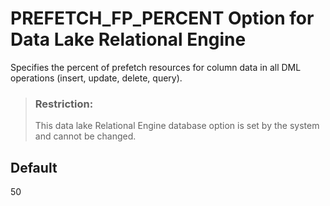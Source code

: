 <!-- loio6aa1a34579b342f9ac1016e7c338b6f1 -->

# PREFETCH\_FP\_PERCENT Option for Data Lake Relational Engine

Specifies the percent of prefetch resources for column data in all DML operations \(insert, update, delete, query\).



> ### Restriction:  
> This data lake Relational Engine database option is set by the system and cannot be changed.



<a name="loio6aa1a34579b342f9ac1016e7c338b6f1__iq_refso_855"/>

## Default

50

